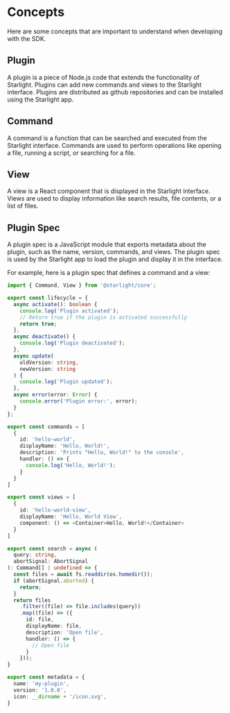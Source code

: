 # Concepts

Here are some concepts that are important to understand when developing with the SDK.

## Plugin

A plugin is a piece of Node.js code that extends the functionality of Starlight. Plugins can add new commands and views to the Starlight interface. Plugins are distributed as github repositories and can be installed using the Starlight app.

## Command

A command is a function that can be searched and executed from the Starlight interface. Commands are used to perform operations like opening a file, running a script, or searching for a file.

## View

A view is a React component that is displayed in the Starlight interface. Views are used to display information like search results, file contents, or a list of files.

## Plugin Spec

A plugin spec is a JavaScript module that exports metadata about the plugin, such as the name, version, commands, and views. The plugin spec is used by the Starlight app to load the plugin and display it in the interface.

For example, here is a plugin spec that defines a command and a view:

```typescript
import { Command, View } from '@starlight/core';

export const lifecycle = {
  async activate(): boolean {
    console.log('Plugin activated');
    // Return true if the plugin is activated successfully
    return true;
  },
  async deactivate() {
    console.log('Plugin deactivated');
  },
  async update(
    oldVersion: string,
    newVersion: string
  ) {
    console.log('Plugin updated');
  },
  async error(error: Error) {
    console.error('Plugin error:', error);
  }
};

export const commands = [
  {
    id: 'hello-world',
    displayName: 'Hello, World!',
    description: 'Prints "Hello, World!" to the console',
    handler: () => {
      console.log('Hello, World!');
    }
  }
]

export const views = [
  {
    id: 'hello-world-view',
    displayName: 'Hello, World View',
    component: () => <Container>Hello, World!</Container>
  }
]

export const search = async (
  query: string,
  abortSignal: AbortSignal
): Command[] | undefined => {
  const files = await fs.readdir(os.homedir());
  if (abortSignal.aborted) {
    return;
  }
  return files
    .filter((file) => file.includes(query))
    .map((file) => ({
      id: file,
      displayName: file,
      description: 'Open file',
      handler: () => {
        // Open file
      }
    }));
}

export const metadata = {
  name: 'my-plugin',
  version: '1.0.0',
  icon: __dirname + '/icon.svg',
}
```
